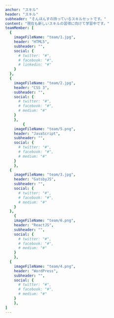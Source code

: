 ```yaml
---
anchor: "スキル"
header: "スキル"
subheader: "そんほんすの持っているスキルセットです。"
content: "現在も新しいスキルの習得に向けて学習中です。"
teamMember: [
  {
    imageFileName: "team/1.jpg",
    header: "HTML5",
    subheader: "",
    social: {
      # twitter: "#",
      # facebook: "#",
      # linkedin: "#"
    }
  },
  {
    imageFileName: "team/2.jpg",
    header: "CSS 3",
    subheader: "",
    social: {
      # twitter: "#",
      # facebook: "#",
      # medium: "#"
    }
	},
		{
    imageFileName: "team/5.png",
    header: "JavaScript",
    subheader: "",
    social: {
      # twitter: "#",
      # facebook: "#",
      # medium: "#"
    }
	},
  {
    imageFileName: "team/3.jpg",
    header: "GatsbyJS",
    subheader: "",
    social: {
      # twitter: "#",
      # facebook: "#",
      # medium: "#"
    }
  },
	{
    imageFileName: "team/6.png",
    header: "ReactJS",
    subheader: "",
    social: {
      # twitter: "#",
      # facebook: "#",
      # medium: "#"
    }
	},
  {
    imageFileName: "team/4.png",
    header: "WordPress",
    subheader: "",
    social: {
      # twitter: "#",
      # facebook: "#",
      # medium: "#"
    }
	},
]
---
```

